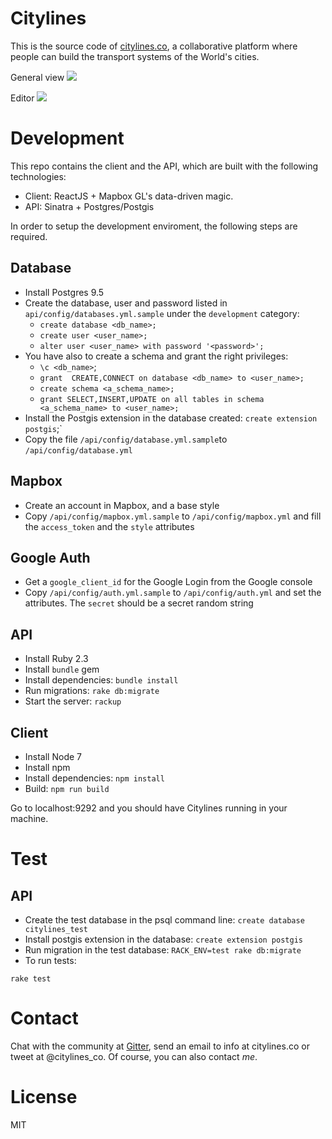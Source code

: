 Citylines
=========

This is the source code of [citylines.co](http://www.citylines.co), a collaborative platform where people can build the transport systems of the World's cities.

General view
![](https://cloud.githubusercontent.com/assets/6061036/25874821/bcae4a42-34ea-11e7-83d0-4e59dff88db2.png)

Editor
![](https://cloud.githubusercontent.com/assets/6061036/25874827/c45b2120-34ea-11e7-8e8a-8e069d56c9a4.png)

Development
===========

This repo contains the client and the API, which are built with the following technologies:
- Client: ReactJS + Mapbox GL's data-driven magic.
- API: Sinatra + Postgres/Postgis

In order to setup the development enviroment, the following steps are required.

Database
--------
- Install Postgres 9.5
- Create the database, user and password listed in `api/config/databases.yml.sample` under the `development` category:
  - `create database <db_name>;`
  - `create user <user_name>;`
  - `alter user <user_name> with password '<password>';`
- You have also to create a schema and grant the right privileges:
  - `\c <db_name>`;
  - `grant  CREATE,CONNECT on database <db_name> to <user_name>;`
  - `create schema <a_schema_name>;`
  - `grant SELECT,INSERT,UPDATE on all tables in schema <a_schema_name> to <user_name>;`
- Install the Postgis extension in the database created: `create extension postgis`;`
- Copy the file `/api/config/database.yml.sample`to `/api/config/database.yml`

Mapbox
------
- Create an account in Mapbox, and a base style
- Copy `/api/config/mapbox.yml.sample` to `/api/config/mapbox.yml` and fill the `access_token` and the `style` attributes

Google Auth
-----------
- Get a `google_client_id` for the Google Login from the Google console
- Copy `/api/config/auth.yml.sample` to `/api/config/auth.yml` and set the attributes. The `secret` should be a secret random string

API
---
- Install Ruby 2.3
- Install `bundle` gem
- Install dependencies: `bundle install`
- Run migrations: `rake db:migrate`
- Start the server: `rackup`

Client
------
- Install Node 7
- Install npm
- Install dependencies: `npm install`
- Build: `npm run build`

Go to localhost:9292 and you should have Citylines running in your machine.

Test
====
API
---
- Create the test database in the psql command line: `create database citylines_test`
- Install postgis extension in the database: `create extension postgis`
- Run migration in the test database: `RACK_ENV=test rake db:migrate`
- To run tests:
```
rake test
```

Contact
=======

Chat with the community at [Gitter](https://gitter.im/citylines/Lobby), send an email to info at citylines.co or tweet at @citylines_co. Of course, you can also contact *me*.

License
=======
MIT
